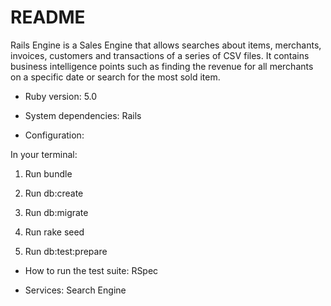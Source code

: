 # README

Rails Engine is a Sales Engine that allows searches about items, merchants,
invoices, customers and transactions of a series of CSV files. It contains
business intelligence points such as finding the revenue for all merchants on a
specific date or search for the most sold item.

* Ruby version: 5.0

* System dependencies: Rails

* Configuration:

In your terminal:

1. Run bundle

2. Run db:create

3. Run db:migrate

4. Run rake seed

5. Run db:test:prepare

* How to run the test suite: RSpec

* Services: Search Engine
